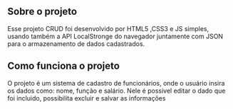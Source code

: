 ## Sobre o projeto

Esse projeto CRUD foi desenvolvido por HTML5 ,CSS3 e JS simples, usando também a API LocalStronge do navegador juntamente com JSON para o armazenamento de dados cadastrados.

## Como funciona o projeto 

O projeto é um sistema de cadastro de funcionários, onde o usuário insira os dados como: nome, função e salário. Nele é possivel editar o dado que foi incluido, possibilita excluir e salvar as informações



